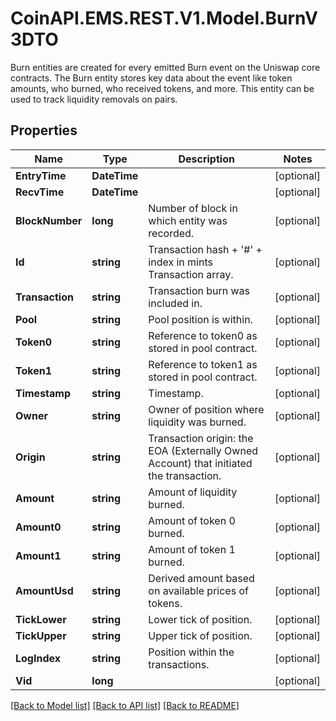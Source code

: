 # CoinAPI.EMS.REST.V1.Model.BurnV3DTO
Burn entities are created for every emitted Burn event on the Uniswap core contracts. The Burn entity stores key data about the event like token amounts, who burned, who received tokens, and more. This entity can be used to track liquidity removals on pairs.

## Properties

Name | Type | Description | Notes
------------ | ------------- | ------------- | -------------
**EntryTime** | **DateTime** |  | [optional] 
**RecvTime** | **DateTime** |  | [optional] 
**BlockNumber** | **long** | Number of block in which entity was recorded. | [optional] 
**Id** | **string** | Transaction hash + &#39;#&#39; + index in mints Transaction array. | [optional] 
**Transaction** | **string** | Transaction burn was included in. | [optional] 
**Pool** | **string** | Pool position is within. | [optional] 
**Token0** | **string** | Reference to token0 as stored in pool contract. | [optional] 
**Token1** | **string** | Reference to token1 as stored in pool contract. | [optional] 
**Timestamp** | **string** | Timestamp. | [optional] 
**Owner** | **string** | Owner of position where liquidity was burned. | [optional] 
**Origin** | **string** | Transaction origin: the EOA (Externally Owned Account) that initiated the transaction. | [optional] 
**Amount** | **string** | Amount of liquidity burned. | [optional] 
**Amount0** | **string** | Amount of token 0 burned. | [optional] 
**Amount1** | **string** | Amount of token 1 burned. | [optional] 
**AmountUsd** | **string** | Derived amount based on available prices of tokens. | [optional] 
**TickLower** | **string** | Lower tick of position. | [optional] 
**TickUpper** | **string** | Upper tick of position. | [optional] 
**LogIndex** | **string** | Position within the transactions. | [optional] 
**Vid** | **long** |  | [optional] 

[[Back to Model list]](../README.md#documentation-for-models) [[Back to API list]](../README.md#documentation-for-api-endpoints) [[Back to README]](../README.md)

